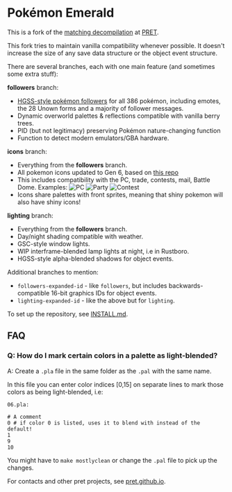 # Pokémon Emerald

This is a fork of the [matching decompilation](https://github.com/pret/pokeemerald) at [PRET](https://github.com/pret).

This fork tries to maintain vanilla compatibility whenever possible. It doesn't increase the size of any save data structure or the object event structure.

There are several branches, each with one main feature (and sometimes some extra stuff):

**followers** branch:
* [HGSS-style pokémon followers](https://bulbapedia.bulbagarden.net/wiki/Walking_Pok%C3%A9mon#Pok.C3.A9mon_HeartGold_and_SoulSilver) for all 386 pokémon, including emotes, the 28 Unown forms and a majority of follower messages.
* Dynamic overworld palettes & reflections compatible with vanilla berry trees.
* PID (but not legitimacy) preserving Pokémon nature-changing function
* Function to detect modern emulators/GBA hardware.

**icons** branch:
* Everything from the **followers** branch.
* All pokemon icons updated to Gen 6, based on [this repo](https://github.com/msikma/pokesprite/tree/master/icons/pokemon/regular)
* This includes compatibility with the PC, trade, contests, mail, Battle Dome. Examples:
![PC](https://i.imgur.com/wzwJfd1.png)
![Party](https://i.imgur.com/8hbE88t.png)
![Contest](https://i.imgur.com/S9mCEFL.png)
* Icons share palettes with front sprites, meaning that shiny pokemon will also have shiny icons!

**lighting** branch:
* Everything from the **followers** branch.
* Day/night shading compatible with weather.
* GSC-style window lights.
* WIP interframe-blended lamp lights at night, i.e in Rustboro.
* HGSS-style alpha-blended shadows for object events.

Additional branches  to mention:

* `followers-expanded-id` - like `followers`, but includes backwards-compatible 16-bit graphics IDs for object events.
* `lighting-expanded-id` - like the above but for `lighting`.

To set up the repository, see [INSTALL.md](INSTALL.md).

## FAQ
### Q: How do I mark certain colors in a palette as light-blended?
A: Create a `.pla` file in the same folder as the `.pal` with the same name.

In this file you can enter color indices [0,15]
on separate lines to mark those colors as being light-blended, i.e:

`06.pla:`
```
# A comment
0 # if color 0 is listed, uses it to blend with instead of the default!
1
9
10
```

You might have to `make mostlyclean` or change the `.pal` file to pick up the changes.

For contacts and other pret projects, see [pret.github.io](https://pret.github.io/).